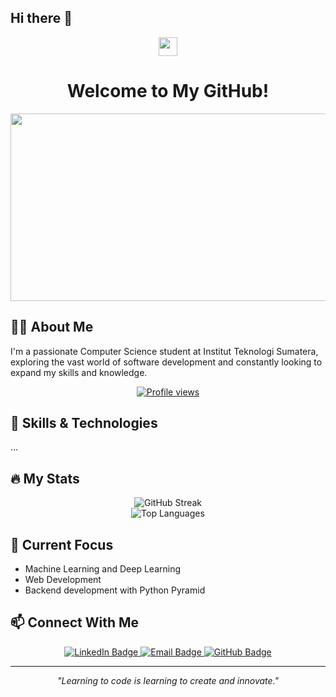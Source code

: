 ## Hi there 👋


<div align="center">
  <img src="https://media.giphy.com/media/hvRJCLFzcasrR4ia7z/giphy.gif" width="30px"/>
  <h1>Welcome to My GitHub! </h1>
</div>

<div align="center">
  <img src="https://media.giphy.com/media/dWesBcTLavkZuG35MI/giphy.gif" width="600" height="300"/>
</div>

## 👨‍💻 About Me

I'm a passionate Computer Science student at Institut Teknologi Sumatera, exploring the vast world of software development and constantly looking to expand my skills and knowledge.

<p align="center">
  <a href="https://github.com/alfajar-122140122">
    <img src="https://komarev.com/ghpvc/?username=alfajar-122140122&style=flat-square&color=blue" alt="Profile views"/>
  </a>
</p>

## 🚀 Skills & Technologies
...

## 🔥 My Stats

<div align="center">
  <img src="https://github-readme-streak-stats.herokuapp.com/?user=alfajar-122140122&theme=dark&background=000000" alt="GitHub Streak"/>
</div>

<div align="center">
  <img src="https://github-readme-stats.vercel.app/api/top-langs/?username=alfajar-122140122&layout=compact&theme=vision-friendly-dark" alt="Top Languages"/>
</div>

## 🌱 Current Focus
- Machine Learning and Deep Learning
- Web Development
- Backend development with Python Pyramid

## 📫 Connect With Me
<div align="center">
  <a href="https://www.linkedin.com/in/al-fajar-shani/">
    <img src="https://img.shields.io/badge/LinkedIn-blue?style=for-the-badge&logo=linkedin&logoColor=white" alt="LinkedIn Badge"/>
  </a>
  <a href="mailto:alfajar.122140122@student.itera.ac.id">
    <img src="https://img.shields.io/badge/Email-D14836?style=for-the-badge&logo=gmail&logoColor=white" alt="Email Badge"/>
  </a>
  <a href="https://github.com/alfajar-122140122">
    <img src="https://img.shields.io/badge/GitHub-100000?style=for-the-badge&logo=github&logoColor=white" alt="GitHub Badge"/>
  </a>
</div>

---

<div align="center">
  <i>"Learning to code is learning to create and innovate."</i>
</div>
